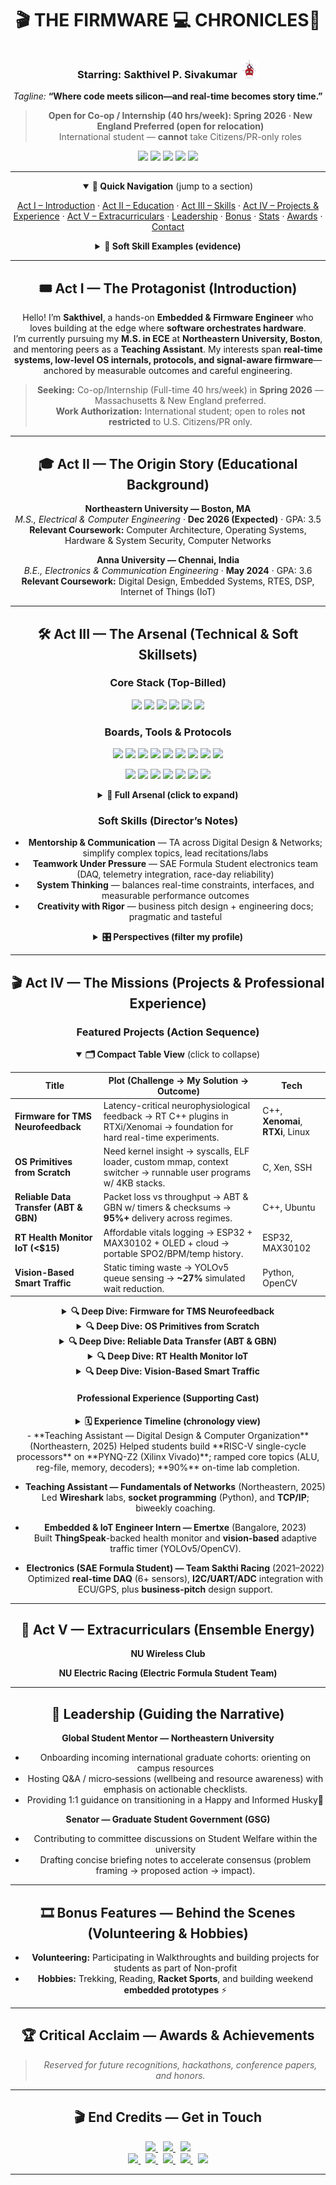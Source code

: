<!-- ========================================================= -->
<!-- 🎬 A MOVIE ABOUT MY CAREER JOURNEY — GITHUB PROFILE README -->
<!-- ========================================================= -->

<!-- ===== Title / Opening Poster ===== -->
<div align="center">

# 🎬 **THE FIRMWARE 💻 CHRONICLES📔**
### **Starring: Sakthivel P. Sivakumar** <img src="images\Github_Cat\spidertocat.png" alt="Sakthivel Profile" width="30" style="border-radius:25%; margin-top:12px" />

<!-- Replace with a cinematic banner or “movie poster” -->
<!-- POSTER: Paste image URL below -->
<!-- <img src="images\spidy_solo_cropped.jpg" alt="Cinematic Poster" width="40%" /> -->

<!-- Replace with your profile picture (circular works best) -->
<!-- PROFILE: Paste image URL below -->
<!--<img src="images\Fishing_pic_with_cap.jpg" alt="Sakthivel Profile" width="160" style="border-radius:50%; margin-top:12px" /> -->

<!-- Optional “animated typing” tagline (safe, lightweight SVG). 
If you prefer static, comment this out and keep the static tagline below. -->
<!-- <img src="https://readme-typing-svg.demolab.com?font=Fira+Code&pause=1800&center=true&vCenter=true&width=700&lines=Where+code+meets+silicon+—+and+real-time+becomes+story+time." alt="Animated Tagline" />
-->
<i>Tagline:</i> <strong>“Where code meets silicon—and real-time becomes story time.”</strong>

<!-- (No background wrapper: reverted to plain layout) -->

<!-- ============================ -->
<!-- 🎯 NOW CASTING (Job Targets) -->
<!-- ============================ -->
<div align="center">

> **Open for Co-op / Internship (40 hrs/week): Spring 2026 · New England Preferred (open for relocation)**  
> International student — **cannot** take Citizens/PR-only roles

<p>
  <img src="https://img.shields.io/badge/Firmware%20Engineer-Now%20Casting-111827?style=for-the-badge" />
  <img src="https://img.shields.io/badge/Embedded%20Systems-RTOS%20%7C%20C%2FC%2B%2B%20%7C%20STM32-111827?style=for-the-badge" />
  <img src="https://img.shields.io/badge/Board%20Bring-Up-I2C%20%7C%20SPI%20%7C%20UART%20%7C%20CAN-111827?style=for-the-badge" />
  <img src="https://img.shields.io/badge/Linux-Drivers%20%7C%20Tooling-111827?style=for-the-badge" />
  <img src="https://img.shields.io/badge/Networks-TCP%2FIP%20%7C%20Wireshark-111827?style=for-the-badge" />
</p>

</div>

---

<!-- ===================== -->
<!-- 🔗 QUICK NAVIGATION  -->
<!-- ===================== -->
<details open>
  <summary><b>📍 Quick Navigation</b> (jump to a section)</summary>

  <p>
    <a href="#act-i">Act I – Introduction</a> ·
    <a href="#act-ii">Act II – Education</a> ·
    <a href="#act-iii">Act III – Skills</a> ·
    <a href="#act-iv">Act IV – Projects & Experience</a> ·
    <a href="#act-v">Act V – Extracurriculars</a> ·
    <a href="#leadership">Leadership</a> ·
    <a href="#bonus">Bonus</a> ·
    <a href="#stats">Stats</a> ·
    <a href="#awards">Awards</a> ·
    <a href="#contact">Contact</a>
  </p>
</details>

<details>
  <summary><b>🧪 Soft Skill Examples (evidence)</b></summary>
  <ul>
    <li><b>Mentorship:</b> Guided RISC‑V lab cohorts; introduced pre-lab checklists reducing clarifying questions (qualitative TA feedback).</li>
    <li><b>Reliability Thinking:</b> Data transfer project instrumentation uncovered timeout tuning sweet spot (reduced retransmits at medium loss).</li>
    <li><b>Cross-Discipline Communication:</b> Converted raw sensor register docs into quick‑reference tables for Formula Student teammates.</li>
    <li><b>Documentation:</b> Embedded project README templates (Setup → Build → Test) reused across multiple repos.</li>
    <li><b>Iteration Mindset:</b> Built latency profiling harness before optimizing neurofeedback loops, avoiding premature micro‑tuning.</li>
  </ul>
  <i>Tip: Replace qualitative notes with numbers as you collect them (e.g., “cut support pings by 30%”).</i>
</details>

---

<a id="act-i"></a>
## 🎟️ Act I — The Protagonist (Introduction)

Hello! I’m **Sakthivel**, a hands-on **Embedded & Firmware Engineer** who loves building at the edge where **software orchestrates hardware**.  
I’m currently pursuing my **M.S. in ECE** at **Northeastern University, Boston**, and mentoring peers as a **Teaching Assistant**. My interests span **real-time systems, low-level OS internals, protocols, and signal-aware firmware**—anchored by measurable outcomes and careful engineering.

> **Seeking:** Co-op/Internship (Full-time 40 hrs/week) in **Spring 2026** — Massachusetts & New England preferred.  
> **Work Authorization:** International student; open to roles **not restricted** to U.S. Citizens/PR only.

---

<a id="act-ii"></a>
## 🎓 Act II — The Origin Story (Educational Background)

**Northeastern University — Boston, MA**  
*M.S., Electrical & Computer Engineering* · **Dec 2026 (Expected)** · GPA: 3.5  
**Relevant Coursework:** Computer Architecture, Operating Systems, Hardware & System Security, Computer Networks

**Anna University — Chennai, India**  
*B.E., Electronics & Communication Engineering* · **May 2024** · GPA: 3.6  
**Relevant Coursework:** Digital Design, Embedded Systems, RTES, DSP, Internet of Things (IoT)

---

<a id="act-iii"></a>
## 🛠️ Act III — The Arsenal (Technical & Soft Skillsets)

### Core Stack (Top-Billed)
<p>
  <img src="https://img.shields.io/badge/C-00599C?logo=c&logoColor=white" />
  <img src="https://img.shields.io/badge/C++-00599C?logo=cplusplus&logoColor=white" />
  <img src="https://img.shields.io/badge/Python-3776AB?logo=python&logoColor=white" />
  <img src="https://img.shields.io/badge/Assembly-RISC--V-6DB33F" />
  <img src="https://img.shields.io/badge/Verilog%2FSystemVerilog-FF6F00" />
  <img src="https://img.shields.io/badge/Linux-000000?logo=linux&logoColor=white" />
</p>

### Boards, Tools & Protocols
<p>
  <img src="https://img.shields.io/badge/STM32-Nucleo-03234B" />
  <img src="https://img.shields.io/badge/Xilinx-FPGA-CA0000" />
  <img src="https://img.shields.io/badge/Raspberry%20Pi-SoC-BC1142" />
  <img src="https://img.shields.io/badge/ESP8266%2FESP32-IoT-0FAAFF" />
  <img src="https://img.shields.io/badge/Vivado-Design%20Suite-69459B" />
  <img src="https://img.shields.io/badge/KiCAD-PCB-2C7B5C" />
  <img src="https://img.shields.io/badge/Wireshark-Analysis-1679A7" />
  <img src="https://img.shields.io/badge/CMake-Build-064F8C" />
  <img src="https://img.shields.io/badge/Git-GitHub-181717?logo=github&logoColor=white" />
</p>

<p>
  <img src="https://img.shields.io/badge/UART-Protocol-444444" />
  <img src="https://img.shields.io/badge/SPI-Protocol-444444" />
  <img src="https://img.shields.io/badge/I2C-Protocol-444444" />
  <img src="https://img.shields.io/badge/CAN-Bus-444444" />
  <img src="https://img.shields.io/badge/TCP%2FIP-Networking-444444" />
  <img src="https://img.shields.io/badge/HTTP-Stack-444444" />
  <img src="https://img.shields.io/badge/DNS-Networking-444444" />
</p>

<details>
  <summary><b>🔎 Full Arsenal (click to expand)</b></summary>

**Languages:** C, C++, Python, Assembly (RISC-V), Verilog/SystemVerilog, Bash  
**Boards/Platforms:** STM32 Nucleo, Xilinx FPGA (PYNQ-Z2), Arduino, Raspberry Pi, ESP8266/ESP32  
**Tools/EDAs/Test:** Vivado, KiCAD, Wireshark, CMake, Git/GitHub, Debuggers, Logic Analyzer, Oscilloscope, Multimeter, Soldering  
**Networking/Protocols:** UART, SPI, I2C, CAN, TCP/IP, DNS, HTTP  
**Operating Systems:** Linux, Windows  
</details>

### Soft Skills (Director’s Notes)
- **Mentorship & Communication** — TA across Digital Design & Networks; simplify complex topics, lead recitations/labs  
- **Teamwork Under Pressure** — SAE Formula Student electronics team (DAQ, telemetry integration, race-day reliability)  
- **System Thinking** — balances real-time constraints, interfaces, and measurable performance outcomes  
- **Creativity with Rigor** — business pitch design + engineering docs; pragmatic and tasteful

<details>
  <summary><b>🎛️ Perspectives (filter my profile)</b></summary>
  <table>
    <tr><th>Firmware Lens</th><td>Low-level C/C++ focus, deterministic timing, bus bring‑up (UART/SPI/I2C/CAN), RTOS experimentation, memory layout intuition.</td></tr>
    <tr><th>Systems Lens</th><td>Kernel primitives (syscalls, context switching), ELF loading, concurrency boundaries, instrumentation mindset.</td></tr>
    <tr><th>Networking Lens</th><td>Transport reliability (ABT/GBN), Wireshark analysis, protocol framing (TCP/IP, DNS), latency vs throughput trade-offs.</td></tr>
    <tr><th>Teaching & Mentorship</th><td>Lab scaffolding, conceptual reframing, cohort onboarding, structured feedback loops.</td></tr>
  </table>
</details>

---

<a id="act-iv"></a>
## 🎬 Act IV — The Missions (Projects & Professional Experience)

### Featured Projects (Action Sequence)
<details open>
  <summary><b>🗂️ Compact Table View</b> (click to collapse)</summary>

  | Title | Plot (Challenge → My Solution → Outcome) | Tech |
  |---|---|---|
  | **Firmware for TMS Neurofeedback** | Latency-critical neurophysiological feedback → RT C++ plugins in RTXi/Xenomai → foundation for hard real-time experiments. | C++, **Xenomai**, **RTXi**, Linux |
  | **OS Primitives from Scratch** | Need kernel insight → syscalls, ELF loader, custom mmap, context switcher → runnable user programs w/ 4KB stacks. | C, Xen, SSH |
  | **Reliable Data Transfer (ABT & GBN)** | Packet loss vs throughput → ABT & GBN w/ timers & checksums → **95%+** delivery across regimes. | C++, Ubuntu |
  | **RT Health Monitor IoT (<$15)** | Affordable vitals logging → ESP32 + MAX30102 + OLED + cloud → portable SPO2/BPM/temp history. | ESP32, MAX30102 |
  | **Vision-Based Smart Traffic** | Static timing waste → YOLOv5 queue sensing → **~27%** simulated wait reduction. | Python, OpenCV |
</details>

<details>
  <summary><b>🔍 Deep Dive: Firmware for TMS Neurofeedback</b></summary>
  <b>Context:</b> Real-time TMS experiments required deterministic feedback loops (<5 ms jitter tolerance).<br/>
  <b>Engineering:</b> Designed pluggable C++ modules inside RTXi/Xenomai, isolated acquisition vs processing threads; minimized lock contention; profiled latency with cycle counters.<br/>
  <b>Outcome:</b> Stable baseline enabling future closed-loop neuro-modulation experiments. (Add measured avg/max latency when available.)
</details>

<details>
  <summary><b>🔍 Deep Dive: OS Primitives from Scratch</b></summary>
  Implemented minimalist userspace program loader (ELF parsing), syscall dispatcher, and cooperative thread context save/restore. Showcases low-level memory + control-flow understanding.
</details>

<details>
  <summary><b>🔍 Deep Dive: Reliable Data Transfer (ABT & GBN)</b></summary>
  Built instrumentation harness to vary loss %, window size, and RTT emulation; exported CSV metrics. Potential extension: selective repeat or congestion window experiment.
</details>

<details>
  <summary><b>🔍 Deep Dive: RT Health Monitor IoT</b></summary>
  Optimized sensor read scheduling to prevent bus contention; future enhancement: add OTA firmware & low-power sleep cycles.
</details>

<details>
  <summary><b>🔍 Deep Dive: Vision-Based Smart Traffic</b></summary>
  Pipeline: capture → YOLOv5 inference (PyTorch) → queue length heuristic → adaptive phase timing. Possible next step: deploy on edge TPU for latency.
</details>

<!-- 👉 Add direct repo links for each project -->
<!-- Example: [Repo](https://github.com/Sakthi-PS7/your-project) -->
<!-- PROJECT_LINKS: Insert your repo URLs inline in the titles above if desired -->

#### Professional Experience (Supporting Cast)
<details>
  <summary><b>🗓️ Experience Timeline (chronology view)</b></summary>
  
  | Period | Role / Focus | Snapshot Impact |
  |--------|--------------|-----------------|
  | 2025 | Teaching Assistant (Digital Design / Networks) | 90% lab on-time completion; reinforced RISC‑V & protocol fundamentals. |
  | 2024 → 2026 | M.S. ECE (Northeastern) | Specializing in embedded systems, OS internals & networking. |
  | 2023 | Embedded & IoT Intern (Emertxe) | Delivered low-cost vitals logger + vision-based traffic prototype. |
  | 2021–2022 | Electronics (SAE Formula Student) | Improved DAQ reliability & telemetry integration. |
  | Pre-2021 | Undergraduate Foundations | Core EE / embedded coursework & early prototyping. |
</details>
- **Teaching Assistant — Digital Design & Computer Organization** (Northeastern, 2025)  
  Helped students build **RISC-V single-cycle processors** on **PYNQ-Z2 (Xilinx Vivado)**; ramped core topics (ALU, reg-file, memory, decoders); **90%** on-time lab completion.

- **Teaching Assistant — Fundamentals of Networks** (Northeastern, 2025)  
  Led **Wireshark** labs, **socket programming** (Python), and **TCP/IP**; biweekly coaching.

- **Embedded & IoT Engineer Intern — Emertxe** (Bangalore, 2023)  
  Built **ThingSpeak**-backed health monitor and **vision-based** adaptive traffic timer (YOLOv5/OpenCV).

- **Electronics (SAE Formula Student) — Team Sakthi Racing** (2021–2022)  
  Optimized **real-time DAQ** (6+ sensors), **I2C/UART/ADC** integration with ECU/GPS, plus **business-pitch** design support.

---

<a id="act-v"></a>
## 🧩 Act V — Extracurriculars (Ensemble Energy)

**NU Wireless Club**  
<!-- - Contributing to student-led RF / wireless protocol labs (SDR experiments, antenna characterization, over-the-air packet sniffing).  
- Assisting peers with firmware bring‑up for low‑power transceivers (SPI init, interrupt handlers, register map decoding).  
- Supporting workshop material: framing PHY/MAC layer trade‑offs (latency vs throughput vs power) with concise diagrams.   -->

**NU Electric Racing (Electric Formula Student Team)**  
<!-- - Collaborating on embedded telemetry + sensor acquisition path (current, voltage, temperature, wheel speed) for real‑time vehicle insight.  
- Assisting with CAN bus message layout and validation tooling (fault injection & bus load observation).  
- Helping document wiring / interface conventions to reduce integration churn pre‑scrutineering.   -->

<!-- > (If you have measurable numbers—e.g., reduction in debug time, % telemetry coverage, # workshops delivered—add them inline for extra punch.) -->

---

<a id="leadership"></a>
## 🧭 Leadership (Guiding the Narrative)

**Global Student Mentor — Northeastern University**  
- Onboarding incoming international graduate cohorts: orienting on campus resources  
- Hosting Q&A / micro‑sessions (wellbeing and resource awareness) with emphasis on actionable checklists.  
- Providing 1:1 guidance on transitioning in a Happy and Informed Husky🐾  

**Senator — Graduate Student Government (GSG)**   
- Contributing to committee discussions on Student Welfare within the university 
- Drafting concise briefing notes to accelerate consensus (problem framing → proposed action → impact).  

<!-- > (Add concrete impacts when ready: e.g., “Increased attendance by X%”, “Streamlined resource request turnaround from X days to Y”.) -->

---

<a id="bonus"></a>
## 🎞️ Bonus Features — Behind the Scenes (Volunteering & Hobbies)

- **Volunteering:** Participating in Walkthroughts and building projects for students as part of Non-profit
- **Hobbies:** Trekking, Reading, **Racket Sports**, and building weekend **embedded prototypes** ⚡

---

<a id="awards"></a>
## 🏆 Critical Acclaim — Awards & Achievements

> *Reserved for future recognitions, hackathons, conference papers, and honors.*  
> <!-- TIP: Add bullet points here as you earn them. -->

---

<a id="contact"></a>
## 🎬 End Credits — Get in Touch

<div align="center">

<!-- Call-To-Action Badges -->
<a href="Sakthivel_Firmware_Resume.pdf" title="Resume">
  <img src="https://img.shields.io/badge/Resume-Download-4B5563?logo=adobeacrobatreader&logoColor=white" />
</a>
&nbsp;
<a href="https://github.com/Sakthi-PS7/My_RTXI_Repo" title="Collaborate on a repo">
  <img src="https://img.shields.io/badge/Collaborate-Open%20to%20Projects-2563EB?logo=github&logoColor=white" />
</a>
&nbsp;
<a href="#act-iv" title="Jump to Projects">
  <img src="https://img.shields.io/badge/View-Highlighted%20Projects-10B981?logo=codefactor&logoColor=white" />
</a>
<br/>
<!-- <a href="https://example.com/portfolio" title="(Optional) Portfolio site placeholder">
  <img src="https://img.shields.io/badge/Portfolio-Coming%20Soon-F59E0B?logo=vercel&logoColor=white" />
</a> -->
<!-- <br/><sub><i>(Replace placeholder links with real assets when ready.)</i></sub> -->

<a href="mailto:ponnampalayamsivak.s@northeastern.edu">
  <img src="https://img.shields.io/badge/Email-Contact-red?logo=gmail&logoColor=white" />
</a>
&nbsp;
<a href="https://www.linkedin.com/in/sakthivelps/">
  <img src="https://img.shields.io/badge/LinkedIn-Connect-0A66C2?logo=linkedin&logoColor=white" />
</a>
&nbsp;
<a href="https://github.com/Sakthi-PS7">
  <img src="https://img.shields.io/badge/GitHub-Follow-181717?logo=github&logoColor=white" />
</a>
&nbsp;
<a href="https://twitter.com/sakthi_ps7">
  <img src="https://img.shields.io/badge/Twitter-Follow-1DA1F2?logo=twitter&logoColor=white" />
</a>
&nbsp;
<a href="https://medium.com/@sakthi_ps">
  <img src="https://img.shields.io/badge/Medium-Read-000000?logo=medium&logoColor=white" />
</a>

</div>

---

<!-- =============================== -->
<!-- 🎨 DIRECTOR’S CUT — Poster Spec -->
<!-- =============================== -->

<!-- POSTER DESIGN (for your banner image)
Theme: “firmware noir” — cinematic, clean, technical.

Layout:
- Top third: Title “THE FIRMWARE CHRONICLES” (bold sans: Inter/Outfit/SF Pro Display).
- Sub-line: “Starring Sakthivel P. Sivakumar” (light mono: Fira Code/IBM Plex Mono).
- Middle: Faint PCB traces + oscilloscope waveform; subtle RISC-V opcode texture (low opacity).
- Bottom: “Where code meets silicon—and real-time becomes story time.”

Palette:
- Near-black: #0B0F14 (background)
- Slate: #1F2937 (panels)
- Electric cyan: #22D3EE (accent)
- Lime signal: #A3E635 (highlight)
- Warm amber: #F59E0B (secondary accent)
- Pure white: #FFFFFF (type)

Typography:
- Title: Inter/Outfit, Heavy/Bold, wide tracking.
- Subtitle/Tagline: Fira Code/IBM Plex Mono, Regular.
- Small labels/badges: SF Mono or JetBrains Mono.

Graphic Motifs:
- PCB traces along left/right margins (very subtle glow).
- Oscilloscope sine or square wave crossing behind the title.
- Small glyphs: UART/SPI/I2C/CAN icons, Linux penguin silhouette (5–10% opacity).

Export:
- 1600 × 600 (GitHub banner friendly), PNG or WebP. Keep file < 1.2 MB.
-->

<!-- PROFILE PIC NOTES:
Use a clean, front-lit headshot or lab shot with board/scope background.
Crop circular, keep strong contrast; avoid busy backgrounds.
-->

<!-- PROJECT LINKS:
Attach live repo/demo links in the projects table titles.
Add shields for key outcomes (coverage %, latency, $-cost).
-->

<!-- STYLE GUIDELINES:
- Keep main view tight; details live in collapsibles.
- Focus on measurable outcomes (latency %, coverage %, cost).
- Prefer present-tense, active voice, and neutral tone.
-->

